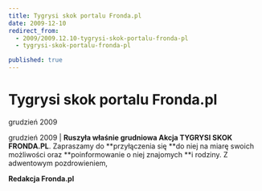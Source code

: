 ```yaml
---
title: Tygrysi skok portalu Fronda.pl
date: 2009-12-10
redirect_from: 
  - 2009/2009.12.10-tygrysi-skok-portalu-fronda-pl
  - tygrysi-skok-portalu-fronda-pl

published: true
---
```




# Tygrysi skok portalu Fronda.pl

<time>grudzień 2009</time>

grudzień 2009 | 
**Ruszyła właśnie grudniowa Akcja 
TYGRYSI SKOK FRONDA.PL**. Zapraszamy do **przyłączenia 
się **do niej na miarę swoich możliwości oraz **poinformowanie o 
niej znajomych **i rodziny.
Z adwentowym pozdrowieniem,

**Redakcja Fronda.pl**


<!--CONTENT FROM OLD SERVER (jos before 2013): grudzień 2009 | 
**Ruszyła właśnie grudniowa Akcja 
TYGRYSI SKOK FRONDA.PL**. Zapraszamy do **przyłączenia 
się **do niej na miarę swoich możliwości oraz **poinformowanie o 
niej znajomych **i rodziny.


Z adwentowym pozdrowieniem,



**Redakcja Fronda.pl**

-->

<!--{{json:{"created_date":"2009-12-10 16:00:48","publish_down":"0000-00-00 00:00:00","id":"822"}}}-->